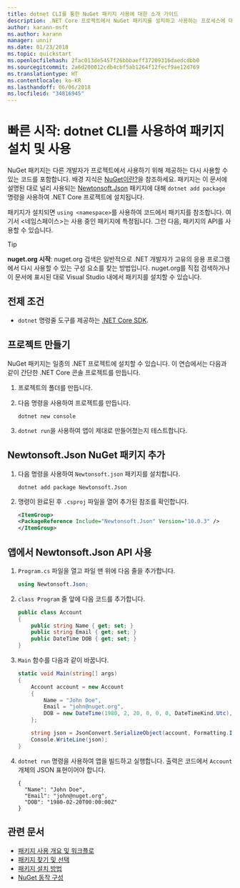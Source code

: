 ```yaml
---
title: dotnet CLI를 통한 NuGet 패키지 사용에 대한 소개 가이드
description: .NET Core 프로젝트에서 NuGet 패키지를 설치하고 사용하는 프로세스에 대한 연습 자습서입니다.
author: karann-msft
ms.author: karann
manager: unnir
ms.date: 01/23/2018
ms.topic: quickstart
ms.openlocfilehash: 2fac013de5457f26bbbaeff37209316daedcdbb0
ms.sourcegitcommit: 2a6d200012cdb4cbf5ab1264f12fecf9ae12d769
ms.translationtype: HT
ms.contentlocale: ko-KR
ms.lasthandoff: 06/06/2018
ms.locfileid: "34816945"
---
```

# <a name="quickstart-install-and-use-a-package-using-the-dotnet-cli"></a>빠른 시작: dotnet CLI를 사용하여 패키지 설치 및 사용

NuGet 패키지는 다른 개발자가 프로젝트에서 사용하기 위해 제공하는 다시 사용할 수 있는 코드를 포함합니다. 배경 지식은 [NuGet이란?](../What-is-NuGet.md)을 참조하세요. 패키지는 이 문서에 설명된 대로 널리 사용되는 [Newtonsoft.Json](https://www.nuget.org/packages/Newtonsoft.Json/) 패키지에 대해 `dotnet add package` 명령을 사용하여 .NET Core 프로젝트에 설치됩니다.

패키지가 설치되면 `using <namespace>`를 사용하여 코드에서 패키지를 참조합니다. 여기서 \<네임스페이스\>는 사용 중인 패키지에 특정됩니다. 그런 다음, 패키지의 API를 사용할 수 있습니다.

> [!Tip]
> **nuget.org 시작**: nuget.org 검색은 일반적으로 .NET 개발자가 고유의 응용 프로그램에서 다시 사용할 수 있는 구성 요소를 찾는 방법입니다. nuget.org를 직접 검색하거나 이 문서에 표시된 대로 Visual Studio 내에서 패키지를 설치할 수 있습니다.

## <a name="prerequisites"></a>전제 조건

- `dotnet` 명령줄 도구를 제공하는 [.NET Core SDK](https://www.microsoft.com/net/download/).

## <a name="create-a-project"></a>프로젝트 만들기

NuGet 패키지는 일종의 .NET 프로젝트에 설치할 수 있습니다. 이 연습에서는 다음과 같이 간단한 .NET Core 콘솔 프로젝트를 만듭니다.

1. 프로젝트의 폴더를 만듭니다.

1. 다음 명령을 사용하여 프로젝트를 만듭니다.

    ```cli
    dotnet new console
    ```

1. `dotnet run`을 사용하여 앱이 제대로 만들어졌는지 테스트합니다.

## <a name="add-the-newtonsoftjson-nuget-package"></a>Newtonsoft.Json NuGet 패키지 추가

1. 다음 명령을 사용하여 `Newtonsoft.json` 패키지를 설치합니다.

    ```cli
    dotnet add package Newtonsoft.Json
    ```

2. 명령이 완료된 후 `.csproj` 파일을 열어 추가된 참조를 확인합니다.

    ```xml
   <ItemGroup>
    <PackageReference Include="Newtonsoft.Json" Version="10.0.3" />
   </ItemGroup>
    ```

## <a name="use-the-newtonsoftjson-api-in-the-app"></a>앱에서 Newtonsoft.Json API 사용

1. `Program.cs` 파일을 열고 파일 맨 위에 다음 줄을 추가합니다.

    ```cs
    using Newtonsoft.Json;
    ```

1. `class Program` 줄 앞에 다음 코드를 추가합니다.

    ```cs
    public class Account
    {
        public string Name { get; set; }
        public string Email { get; set; }
        public DateTime DOB { get; set; }
    }
    ```

1. `Main` 함수를 다음과 같이 바꿉니다.

    ```cs
    static void Main(string[] args)
    {
        Account account = new Account
        {
            Name = "John Doe",
            Email = "john@nuget.org",
            DOB = new DateTime(1980, 2, 20, 0, 0, 0, DateTimeKind.Utc),
        };

        string json = JsonConvert.SerializeObject(account, Formatting.Indented);
        Console.WriteLine(json);
    }
    ```

1. `dotnet run` 명령을 사용하여 앱을 빌드하고 실행합니다. 출력은 코드에서 `Account` 개체의 JSON 표현이어야 합니다.

    ```output
    {
      "Name": "John Doe",
      "Email": "john@nuget.org",
      "DOB": "1980-02-20T00:00:00Z"
    }
    ```

## <a name="related-articles"></a>관련 문서

- [패키지 사용 개요 및 워크플로](../consume-packages/overview-and-workflow.md)
- [패키지 찾기 및 선택](../consume-packages/finding-and-choosing-packages.md)
- [패키지 설치 방법](../consume-packages/ways-to-install-a-package.md)
- [NuGet 동작 구성](../consume-packages/configuring-nuget-behavior.md)
